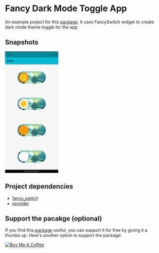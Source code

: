 # Fancy Dark Mode Toggle App

An example project for this [package](https://pub.dev/packages/fancy_switch). It uses FancySwitch widget to create dark mode theme toggle for the app.

## Snapshots

<img alt="All fancy switches" src="assets/images/screenshots/all_fancy_switches.gif" width="175">

## Project dependencies

- [fancy_switch](https://pub.dev/packages/fancy_switch)
- [provider](https://pub.dev/packages/provider)

## Support the pacakge (optional)

If you find this [package](https://pub.dev/packages/fancy_switch) useful, you can support it for free by giving it a thumbs up. Here's another option to support the package:

<a href="https://www.buymeacoffee.com/smitrajrana" target="_blank"><img src="https://www.buymeacoffee.com/assets/img/custom_images/orange_img.png" alt="Buy Me A Coffee" style="height: 41px !important;width: 174px !important;box-shadow: 0px 3px 2px 0px rgba(190, 190, 190, 0.5) !important;-webkit-box-shadow: 0px 3px 2px 0px rgba(190, 190, 190, 0.5) !important;" ></a>
